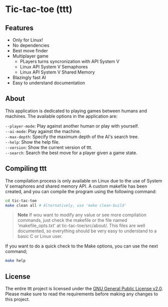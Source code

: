 # Tic-tac-toe (ttt)

## Features

- Only for Linux!
- No dependencies
- Best move finder
- Multiplayer game
    - PLayers turns syncronization with API System V
    - Linux API System V Semaphores
    - Linux API System V Shared Memory
- Blazingly fast AI
- Easy to understand documentation

## About
This application is dedicated to playing games between humans and machines. The available options in the application are:

`--player-mode`: Play against another human or play with yourself.<br>
`--ai-mode`: Play against the machine.<br>
`--max-depth`: Specify the maximum depth of the AI's search tree.<br>
`--help`: Show the help file.<br>
`--version`: Show the current version of ttt.<br>
`--search`: Search the best move for a player given a game state. <br>

## Compiling ttt
The compilation process is only available on Linux due to the use of System V semaphores and shared memory API. A custom makefile has been created, and you can compile the program using the following command:

```bash
cd tic-tac-toe
make clean all # Alternatively, use 'make clean-build'
```
> **Note**
> If wou want to modify any value or see more compilation commands, just check the makefile or the file named 'makefile_opts.txt' at tic-tac-toe/src/about/. This files are well documented, so everything should be very easy to understand to a basic C or Linux user.

If you want to do a quick check to the Make options, you can use the next command;
```bash
make help
```

## License
The entire ttt project is licensed under the [GNU General Public License v2.0](License). Please make sure to read the requirements before making any changes to this project.
